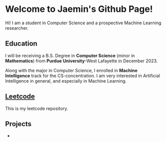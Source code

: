 # Welcome to Jaemin's Github Page!

Hi! I am a student in Computer Science and a prospective Machine Learning researcher. 

## Education
I will be receiving a B.S. Degree in **Computer Science** (minor in **Mathematics**) from **Purdue University**-West Lafayette in December 2023. 

Along with the major in Computer Science, I enrolled in **Machine Intelligence** track for the CS-concentration. I am very interested in Artificial Intelligence in general, and especially in Machine Learning.

## [Leetcode](https://github.com/jmhong20/leetcode)
This is my leetcode repository.

## Projects
- 
